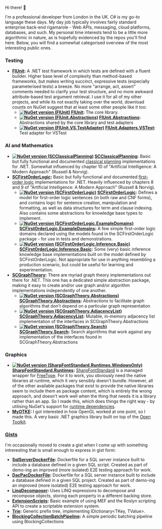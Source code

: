 Hi there! 👋

I'm a professional developer from London in the UK. C# is my go-to language these days. My day job typically involves fairly standard enterprise back-end rigamarole - Web APIs, messaging, cloud platforms, databases, and such. My personal time interests tend to be a little more algorithmic in nature, as is hopefully evidenced by the repos you'll find here. Below, you will find a somewhat categorised overview of the most interesting public ones.

### Testing

* **[FlUnit](https://github.com/sdcondon?tab=repositories&q=FlUnit&sort=name):** A .NET test framework in which tests are defined with a fluent builder. Higher base level of complexity than method-based frameworks, but makes writing succinct, expressive tests (especially parameterised tests) a breeze. No more "arrange, act, assert" comments needed to clarify your test structure, and no more awkward attribute-based test argument retrieval. I use it for all of my other projects, and while its not exactly taking over the world, download counts on NuGet suggest that at least some other people like it too:
  * **[![NuGet version (FlUnit)](https://img.shields.io/nuget/v/FlUnit.svg?style=flat)](https://www.nuget.org/packages/FlUnit/) [FlUnit](https://github.com/sdcondon/FlUnit):** The core library.
  * **[![NuGet version (FlUnit.Abstractions)](https://img.shields.io/nuget/v/FlUnit.Abstractions.svg?style=flat)](https://www.nuget.org/packages/FlUnit.Abstractions/) [FlUnit.Abstractions](https://github.com/sdcondon/FlUnit.Abstractions):** Abstractions shared by the core library and test adapters
  * **[![NuGet version (FlUnit.VS.TestAdapter)](https://img.shields.io/nuget/v/FlUnit.VS.TestAdapter.svg?style=flat)](https://www.nuget.org/packages/FlUnit.VS.TestAdapter/) [FlUnit.Adapters.VSTest](https://github.com/sdcondon/FlUnit.Adapters.VSTest):** Test adapter for VSTest
  
### AI and Mathematics

* **[![NuGet version (SCClassicalPlanning)](https://img.shields.io/nuget/v/SCClassicalPlanning.svg?style=flat)](https://www.nuget.org/packages/SCClassicalPlanning/) [SCClassicalPlanning](https://github.com/sdcondon/SCClassicalPlanning):** Basic but fully functional and documented [classical planning](https://www.google.com/search?q=classical+planning) implementations for .NET. Somewhat influenced by chapter 10 of "Artificial Intelligence: A Modern Approach" (Russell &amp; Norvig).
* **[SCFirstOrderLogic](https://github.com/sdcondon?tab=repositories&q=SCFirstOrderLogic&sort=name):** Basic but fully functional and documented [first-order logic](https://www.google.com/search?q=first-order+logic) implementations for .NET. Heavily influenced by chapters 8 and 9 of "Artificial Intelligence: A Modern Approach" (Russell &amp; Norvig).
  * **[![NuGet version (SCFirstOrderLogic)](https://img.shields.io/nuget/v/SCFirstOrderLogic.svg?style=flat)](https://www.nuget.org/packages/SCFirstOrderLogic/) [SCFirstOrderLogic](https://github.com/sdcondon/SCFirstOrderLogic):** Defines a model for first-order logic sentences (in both raw and CNF forms), and contains logic for sentence creation, manipulation and formatting, as well as data structures for term and clause indexing. Also contains some abstractions for knowledge base types to implement.
  * **[![NuGet version (SCFirstOrderLogic.ExampleDomains)](https://img.shields.io/nuget/v/SCFirstOrderLogic.ExampleDomains.svg?style=flat)](https://www.nuget.org/packages/SCFirstOrderLogic.ExampleDomains/) [SCFirstOrderLogic.ExampleDomains](https://github.com/sdcondon/SCFirstOrderLogic.ExampleDomains):** A few simple first-order logic domains declared using the models found in the SCFirstOrderLogic package - for use in tests and demonstrations.
  * **[![NuGet version (SCFirstOrderLogic.Inference.Basic)](https://img.shields.io/nuget/v/SCFirstOrderLogic.Inference.Basic.svg?style=flat)](https://www.nuget.org/packages/SCFirstOrderLogic.Inference.Basic/) [SCFirstOrderLogic.Inference.Basic](https://github.com/sdcondon/SCFirstOrderLogic.Inference.Basic):** Some (very) basic inference knowledge base implementations built on the model defined by SCFirstOrderLogic. Not appropriate for use in anything resembling a production scenario, but could be useful for learning and experimentation.
* **[SCGraphTheory](https://github.com/sdcondon?tab=repositories&q=SCGraphTheory):** There are myriad graph theory implementations out there for .NET. This one has a dedicated simple abstraction package, making it easy to create and/or use graph and/or algorithm implementations independently of one another.
  * **[![NuGet version (SCGraphTheory.Abstractions)](https://img.shields.io/nuget/v/SCGraphTheory.Abstractions.svg?style=flat)](https://www.nuget.org/packages/SCGraphTheory.Abstractions/) [SCGraphTheory.Abstractions](https://github.com/sdcondon/SCGraphTheory.Abstractions):** Abstractions to facilitate graph algorithms that don't depend on a particular graph representation
  * **[![NuGet version (SCGraphTheory.AdjacencyList)](https://img.shields.io/nuget/v/SCGraphTheory.AdjacencyList.svg?style=flat)](https://www.nuget.org/packages/SCGraphTheory.AdjacencyList/) [SCGraphTheory.AdjacencyList](https://github.com/sdcondon/SCGraphTheory.AdjacencyList):** Mutable, in-memory adjacency list implementation of the interfaces in SCGraphTheory.Abstractions
  * **[![NuGet version (SCGraphTheory.Search)](https://img.shields.io/nuget/v/SCGraphTheory.Search.svg?style=flat)](https://www.nuget.org/packages/SCGraphTheory.Search/) [SCGraphTheory.Search](https://github.com/sdcondon/SCGraphTheory.Search):** Search algorithms that work against any implementation of the interfaces found in SCGraphTheory.Abstractions

### Graphics

* **[![NuGet version (SharpFontStandard.Runtimes.WindowsOnly)](https://img.shields.io/nuget/v/SharpFontStandard.Runtimes.WindowsOnly.svg?style=flat)](https://www.nuget.org/packages/SharpFontStandard.Runtimes.WindowsOnly/) [SharpFontStandard.Runtimes](https://github.com/sdcondon/SharpFontStandard.Runtimes):** [SharpFontStandard](https://www.nuget.org/packages/SharpFontStandard/) is a managed wrapper for [FreeType](http://freetype.org/). For it to work, you obviously need the native libraries at runtime, which it very sensibly doesn't bundle. However, all of the other available packages that exist to provide the native libraries seem to include them as package content, which is entirely the wrong approach, and doesn't work well when the thing that needs it is a library rather than an app. So I made this, which does things the right way - by utilising NuGet's support for [runtime dependencies](https://learn.microsoft.com/en-us/nuget/create-packages/supporting-multiple-target-frameworks#architecture-specific-folders).
* **[MyOTKE](https://github.com/sdcondon/MyOTKE):** I got interested in how OpenGL worked at one point, so I made this. A very basic .NET graphics library built on top of the [Open Toolkit](https://opentk.net/).

### [Gists](https://gist.github.com/sdcondon)

I'm occasionally moved to create a gist when I come up with something intreresting that is small enough to express in gist form:

* **[SqlServerDockerFile](https://gist.github.com/sdcondon/02ac17073e68409f40179f940ac6be77):** Dockerfile for a SQL server instance built to include a database defined in a given SQL script. Created as part of demo-ing an improved (more isolated) E2E testing approach for work.
* **[DacPacDockerFile](https://gist.github.com/sdcondon/1bcc2e4d97903cfff62a0a6827695139):** Dockerfile for a SQL server instance built to include a database defined in a given SQL project. Created as part of demo-ing an improved (more isolated) E2E testing approach for work. 
* **[LinqDecomposer](https://gist.github.com/sdcondon/dbbd40903084239221c0c4df2ab2ab7d):** Uses LINQ expressions to decompose and recompose objects, storing each property in a different backing store.
* **[ExtensionScripts](https://gist.github.com/sdcondon/338b64dbc3863c9962e89dc399e04e99):** Basic example of using MEF and the Roslyn scripting API to create a scriptable extension system.
* **[Trie](https://gist.github.com/sdcondon/43cfb8ed30f873817d4688c9664a9059):** Generic prefix tree, implementing IDictionary&lt;TKey, TValue&gt;. 
* **[BlockingCollectionBatchPipeline](https://gist.github.com/sdcondon/5be25120916beb6a27189f0cfb173f13):** A simple periodic batching pipeline using BlockingCollections

<!--
**sdcondon/sdcondon** is a ✨ _special_ ✨ repository because its `README.md` (this file) appears on your GitHub profile.

Here are some ideas to get you started:

- 🔭 I’m currently working on ...
- 🌱 I’m currently learning ...
- 👯 I’m looking to collaborate on ...
- 🤔 I’m looking for help with ...
- 💬 Ask me about ...
- 📫 How to reach me: ...
- 😄 Pronouns: ...
- ⚡ Fun fact: ...
-->
